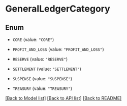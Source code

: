 # GeneralLedgerCategory

## Enum


* `CORE` (value: `"CORE"`)

* `PROFIT_AND_LOSS` (value: `"PROFIT_AND_LOSS"`)

* `RESERVE` (value: `"RESERVE"`)

* `SETTLEMENT` (value: `"SETTLEMENT"`)

* `SUSPENSE` (value: `"SUSPENSE"`)

* `TREASURY` (value: `"TREASURY"`)


[[Back to Model list]](../README.md#documentation-for-models) [[Back to API list]](../README.md#documentation-for-api-endpoints) [[Back to README]](../README.md)


